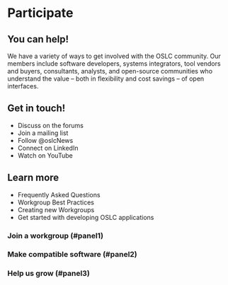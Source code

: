 <h1>Participate</h1>
<h2>You can help!</h2>
<p>We have a variety of ways to get involved with the OSLC community. Our members include software developers, systems integrators, tool vendors and buyers, consultants, analysts, and open-source communities who understand the value – both in flexibility and cost savings – of open interfaces.
</p>
<h2>Get in touch!</h2>
<ul>
    <li>Discuss on the forums</li>
    <li>Join a mailing list</li>
    <li>Follow @oslcNews</li>
    <li> Connect on LinkedIn</li>
    <li>Watch on YouTube</li>
</ul>

<h2>Learn more</h2>
<ul>
    <li>Frequently Asked Questions</li>
    <li>Workgroup Best Practices</li>
    <li>Creating new Workgroups</li>
    <li>Get started with developing OSLC applications</li>
</ul>

<h3>Join a workgroup (#panel1) </h3>
<h3>Make compatible software (#panel2) </h3>
<h3>Help us grow (#panel3) </h3>
